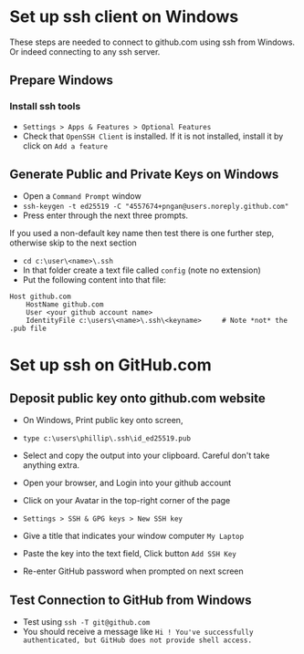 # Set up ssh client on Windows

These steps are needed to connect to github.com using ssh from Windows. Or indeed connecting to any ssh server.

## Prepare Windows
### Install ssh tools
- `Settings > Apps & Features > Optional Features`
- Check that `OpenSSH Client` is installed. If it is not installed, install it by click on `Add a feature`

## Generate Public and Private Keys on Windows
- Open a `Command Prompt` window
- `ssh-keygen -t ed25519 -C "4557674+pngan@users.noreply.github.com"` 
- Press enter through the next three prompts.

If you used a non-default key name then test there is one further step, otherwise skip to the next section
- `cd c:\user\<name>\.ssh`
- In that folder create a text file called `config` (note no extension)
- Put the following content into that file:
```
Host github.com
    HostName github.com
    User <your github account name>
    IdentityFile c:\users\<name>\.ssh\<keyname>     # Note *not* the .pub file
```
# Set up ssh on GitHub.com
## Deposit public key onto github.com website
- On Windows, Print public key onto screen, 
- `type c:\users\phillip\.ssh\id_ed25519.pub`
- Select and copy the output into your clipboard. Careful don't take anything extra.

- Open your browser, and Login into your github account
- Click on your Avatar in the top-right corner of the page
- `Settings > SSH & GPG keys > New SSH key`
- Give a title that indicates your window computer `My Laptop`
- Paste the key into the text field, Click button `Add SSH Key`
- Re-enter GitHub password when prompted on next screen 

## Test Connection to GitHub from Windows
- Test using `ssh -T git@github.com`
- You should receive a message like `Hi ! You've successfully authenticated, but GitHub does not provide shell access.`
